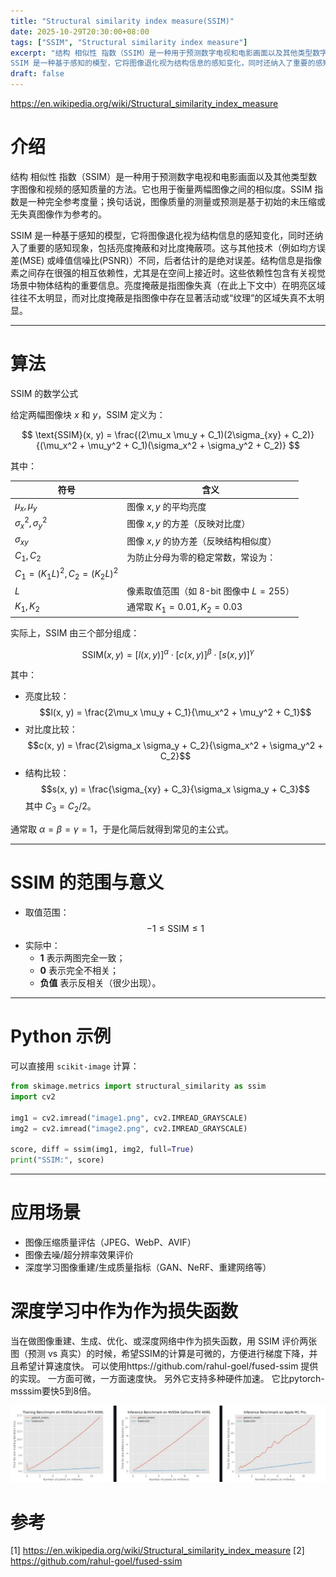 ```yaml
---
title: "Structural similarity index measure(SSIM)"
date: 2025-10-29T20:30:00+08:00
tags: ["SSIM", "Structural similarity index measure"]
excerpt: "结构 相似性 指数（SSIM）是一种用于预测数字电视和电影画面以及其他类型数字图像和视频的感知质量的方法。它也用于衡量两幅图像之间的相似度。SSIM 指数是一种完全参考度量；换句话说，图像质量的测量或预测是基于初始的未压缩或无失真图像作为参考的。
SSIM 是一种基于感知的模型，它将图像退化视为结构信息的感知变化，同时还纳入了重要的感知现象，包括亮度掩蔽和对比度掩蔽项。这与其他技术（例如均方误差(MSE) 或峰值信噪比(PSNR)）不同，后者估计的是绝对误差。结构信息是指像素之间存在很强的相互依赖性，尤其是在空间上接近时。这些依赖性包含有关视觉场景中物体结构的重要信息。亮度掩蔽是指图像失真（在此上下文中）在明亮区域往往不太明显，而对比度掩蔽是指图像中存在显著活动或“纹理”的区域失真不太明显"
draft: false
---
```


https://en.wikipedia.org/wiki/Structural_similarity_index_measure

# 介绍

结构 相似性 指数（SSIM）是一种用于预测数字电视和电影画面以及其他类型数字图像和视频的感知质量的方法。它也用于衡量两幅图像之间的相似度。SSIM 指数是一种完全参考度量；换句话说，图像质量的测量或预测是基于初始的未压缩或无失真图像作为参考的。

SSIM 是一种基于感知的模型，它将图像退化视为结构信息的感知变化，同时还纳入了重要的感知现象，包括亮度掩蔽和对比度掩蔽项。这与其他技术（例如均方误差(MSE) 或峰值信噪比(PSNR)）不同，后者估计的是绝对误差。结构信息是指像素之间存在很强的相互依赖性，尤其是在空间上接近时。这些依赖性包含有关视觉场景中物体结构的重要信息。亮度掩蔽是指图像失真（在此上下文中）在明亮区域往往不太明显，而对比度掩蔽是指图像中存在显著活动或“纹理”的区域失真不太明显。

---

# 算法

SSIM 的数学公式

给定两幅图像块 $x$ 和 $y$，SSIM 定义为：

$$
\text{SSIM}(x, y) =
\frac{(2\mu_x \mu_y + C_1)(2\sigma_{xy} + C_2)}
{(\mu_x^2 + \mu_y^2 + C_1)(\sigma_x^2 + \sigma_y^2 + C_2)}
$$

其中：

| 符号                                | 含义                                      |
| ----------------------------------- | ----------------------------------------- |
| $\mu_x, \mu_y$                      | 图像 $x, y$ 的平均亮度                    |
| $\sigma_x^2, \sigma_y^2$            | 图像 $x, y$ 的方差（反映对比度）          |
| $\sigma_{xy}$                       | 图像 $x, y$ 的协方差（反映结构相似度）    |
| $C_1, C_2$                          | 为防止分母为零的稳定常数，常设为：        |
| $C_1 = (K_1L)^2, \, C_2 = (K_2L)^2$ |
| $L$                                 | 像素取值范围（如 8-bit 图像中 $L = 255$） |
| $K_1, K_2$                          | 通常取 $K_1 = 0.01, K_2 = 0.03$           |



实际上，SSIM 由三个部分组成：

$$\text{SSIM}(x, y) = [l(x, y)]^\alpha \cdot [c(x, y)]^\beta \cdot [s(x, y)]^\gamma$$

其中：

- 亮度比较：
  $$l(x, y) = \frac{2\mu_x \mu_y + C_1}{\mu_x^2 + \mu_y^2 + C_1}$$
- 对比度比较：
  $$c(x, y) = \frac{2\sigma_x \sigma_y + C_2}{\sigma_x^2 + \sigma_y^2 + C_2}$$
- 结构比较：
  $$s(x, y) = \frac{\sigma_{xy} + C_3}{\sigma_x \sigma_y + C_3}$$
  其中 $C_3 = C_2 / 2$。

通常取 $\alpha = \beta = \gamma = 1$，于是化简后就得到常见的主公式。

---

# SSIM 的范围与意义

- 取值范围：
  $$-1 \leq \text{SSIM} \leq 1$$
- 实际中：
  - **1** 表示两图完全一致；
  - **0** 表示完全不相关；
  - **负值** 表示反相关（很少出现）。

---

# Python 示例

可以直接用 `scikit-image` 计算：

```python
from skimage.metrics import structural_similarity as ssim
import cv2

img1 = cv2.imread("image1.png", cv2.IMREAD_GRAYSCALE)
img2 = cv2.imread("image2.png", cv2.IMREAD_GRAYSCALE)

score, diff = ssim(img1, img2, full=True)
print("SSIM:", score)
```

---

# 应用场景

- 图像压缩质量评估（JPEG、WebP、AVIF）
- 图像去噪/超分辨率效果评价
- 深度学习图像重建/生成质量指标（GAN、NeRF、重建网络等）

# 深度学习中作为作为损失函数

当在做图像重建、生成、优化、或深度网络中作为损失函数，用 SSIM 评价两张图（预测 vs 真实）的时候，希望SSIM的计算是可微的，方便进行梯度下降，并且希望计算速度快。 可以使用https://github.com/rahul-goel/fused-ssim 提供的实现。 一方面可微，一方面速度快。 另外它支持多种硬件加速。 它比pytorch-msssim要快5到8倍。 


![alt text](image.jpg)


# 参考

[1] https://en.wikipedia.org/wiki/Structural_similarity_index_measure
[2] https://github.com/rahul-goel/fused-ssim

